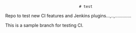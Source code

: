                                     # test
Repo to test new CI features and Jenkins plugins...,..,.............

This is a sample branch for testing CI. 
